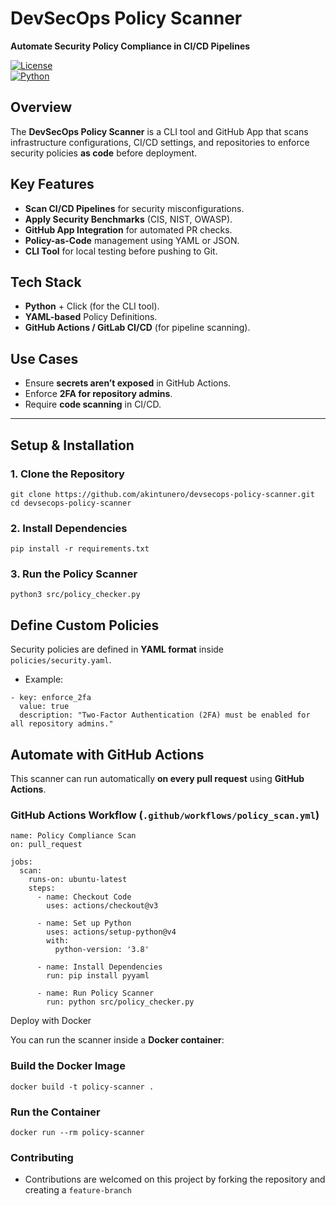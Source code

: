 #  DevSecOps Policy Scanner  
 **Automate Security Policy Compliance in CI/CD Pipelines**  

[![License](https://img.shields.io/badge/license-MIT-green.svg)](LICENSE)  
[![Python](https://img.shields.io/badge/python-3.8%2B-blue.svg)](https://www.python.org/)  

##  Overview  
The **DevSecOps Policy Scanner** is a CLI tool and GitHub App that scans infrastructure configurations, CI/CD settings, and repositories to enforce security policies **as code** before deployment.  

##  Key Features  
-  **Scan CI/CD Pipelines** for security misconfigurations.  
-  **Apply Security Benchmarks** (CIS, NIST, OWASP).  
-  **GitHub App Integration** for automated PR checks.  
-  **Policy-as-Code** management using YAML or JSON.  
-  **CLI Tool** for local testing before pushing to Git.  

##  Tech Stack  
- **Python** + Click (for the CLI tool).  
- **YAML-based** Policy Definitions.  
- **GitHub Actions / GitLab CI/CD** (for pipeline scanning).  


##   Use Cases  
-  Ensure **secrets aren’t exposed** in GitHub Actions.  
-  Enforce **2FA for repository admins**.  
-  Require **code scanning** in CI/CD.  

---

##  Setup & Installation  

### 1. **Clone the Repository**  
```
git clone https://github.com/akintunero/devsecops-policy-scanner.git
cd devsecops-policy-scanner
```
### 2. **Install Dependencies**  
```
pip install -r requirements.txt
```
### 3. **Run the Policy Scanner** 

```
python3 src/policy_checker.py
```
## Define Custom Policies
Security policies are defined in **YAML format** inside `policies/security.yaml`.

- Example:
```
- key: enforce_2fa
  value: true
  description: "Two-Factor Authentication (2FA) must be enabled for all repository admins."
```

##   Automate with GitHub Actions  

This scanner can run automatically **on every pull request** using **GitHub Actions**.  

###  GitHub Actions Workflow (`.github/workflows/policy_scan.yml`)  
```
name: Policy Compliance Scan
on: pull_request

jobs:
  scan:
    runs-on: ubuntu-latest
    steps:
      - name: Checkout Code
        uses: actions/checkout@v3

      - name: Set up Python
        uses: actions/setup-python@v4
        with:
          python-version: '3.8'

      - name: Install Dependencies
        run: pip install pyyaml

      - name: Run Policy Scanner
        run: python src/policy_checker.py
```

Deploy with Docker  

You can run the scanner inside a **Docker container**:  

###  Build the Docker Image  
```
docker build -t policy-scanner .
```
### Run the Container

```
docker run --rm policy-scanner
```

### Contributing

- Contributions are welcomed on this project by forking the repository and creating a `feature-branch`


